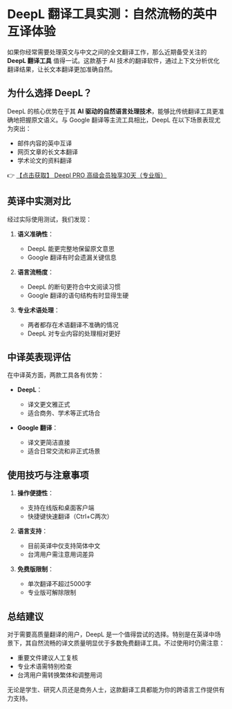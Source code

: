 # DeepL 翻译工具实测：自然流畅的英中互译体验

如果你经常需要处理英文与中文之间的全文翻译工作，那么近期备受关注的 **DeepL 翻译工具** 值得一试。这款基于 AI 技术的翻译软件，通过上下文分析优化翻译结果，让长文本翻译更加准确自然。

## 为什么选择 DeepL？

DeepL 的核心优势在于其 **AI 驱动的自然语言处理技术**，能够比传统翻译工具更准确地把握原文语义。与 Google 翻译等主流工具相比，DeepL 在以下场景表现尤为突出：

- 邮件内容的英中互译
- 网页文章的长文本翻译
- 学术论文的资料翻译

👉 [【点击获取】 Deepl PRO 高级会员独享30天（专业版） ](https://bit.ly/DEepl)

## 英译中实测对比

经过实际使用测试，我们发现：

1. **语义准确性**：
   - DeepL 能更完整地保留原文意思
   - Google 翻译有时会遗漏关键信息

2. **语言流畅度**：
   - DeepL 的断句更符合中文阅读习惯
   - Google 翻译的语句结构有时显得生硬

3. **专业术语处理**：
   - 两者都存在术语翻译不准确的情况
   - DeepL 对专业内容的处理相对更好

## 中译英表现评估

在中译英方面，两款工具各有优势：

- **DeepL**：
  - 译文更文雅正式
  - 适合商务、学术等正式场合

- **Google 翻译**：
  - 译文更简洁直接
  - 适合日常交流和非正式场景

## 使用技巧与注意事项

1. **操作便捷性**：
   - 支持在线版和桌面客户端
   - 快捷键快速翻译（Ctrl+C两次）

2. **语言支持**：
   - 目前英译中仅支持简体中文
   - 台湾用户需注意用词差异

3. **免费版限制**：
   - 单次翻译不超过5000字
   - 专业版可解除限制

## 总结建议

对于需要高质量翻译的用户，DeepL 是一个值得尝试的选择。特别是在英译中场景下，其自然流畅的译文质量明显优于多数免费翻译工具。不过使用时仍需注意：

- 重要文件建议人工复核
- 专业术语需特别检查
- 台湾用户需转换繁体和调整用词

无论是学生、研究人员还是商务人士，这款翻译工具都能为你的跨语言工作提供有力支持。